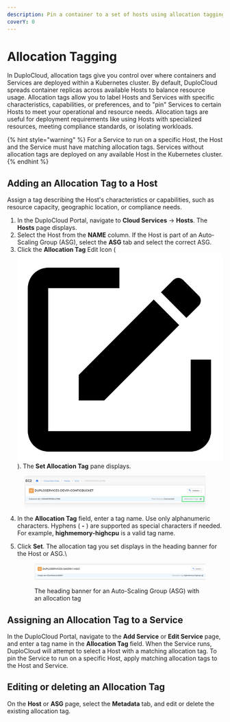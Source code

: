 ```yaml
---
description: Pin a container to a set of hosts using allocation tagging
coverY: 0
---
```


# Allocation Tagging

In DuploCloud, allocation tags give you control over where containers and Services are deployed within a Kubernetes cluster. By default, DuploCloud spreads container replicas across available Hosts to balance resource usage. Allocation tags allow you to label Hosts and Services with specific characteristics, capabilities, or preferences, and to "pin" Services to certain Hosts to meet your operational and resource needs. Allocation tags are useful for deployment requirements like using Hosts with specialized resources, meeting compliance standards, or isolating workloads.

{% hint style="warning" %}
For a Service to run on a specific Host, the Host and the Service must have matching allocation tags. Services without allocation tags are deployed on any available Host in the Kubernetes cluster.&#x20;
{% endhint %}

## Adding an Allocation Tag to a Host

Assign a tag describing the Host's characteristics or capabilities, such as resource capacity, geographic location, or compliance needs.&#x20;

1. In the DuploCloud Portal, navigate to **Cloud Services** -> **Hosts**. The **Hosts** page displays.
2. Select the Host from the **NAME** column. If the Host is part of an Auto-Scaling Group (ASG), select the **ASG** tab and select the correct ASG.
3. Click the **Allocation Tag** Edit Icon ( <img src="../../../.gitbook/assets/square_edit_icon (6).png" alt="" data-size="line">). The **Set Allocation Tag** pane displays.

<figure><img src="../../../.gitbook/assets/screenshot-nimbusweb.me-2024.02.20-15_29_49.png" alt=""><figcaption></figcaption></figure>

4. In the **Allocation Tag** field, enter a tag name. Use only alphanumeric characters. Hyphens ( **-** ) are supported as special characters if needed. For example, **highmemory-highcpu** is a valid tag name.
5.  Click **Set**. The allocation tag you set displays in the heading banner for the Host or ASG.\


    <figure><img src="../../../.gitbook/assets/AT2.png" alt=""><figcaption><p>The heading banner for an Auto-Scaling Group (ASG) with an allocation tag</p></figcaption></figure>

## Assigning an Allocation Tag to a Service

In the DuploCloud Portal, navigate to the **Add Service** or **Edit Service** page, and enter a tag name in the **Allocation Tag** field. When the Service runs, DuploCloud will attempt to select a Host with a matching allocation tag. To pin the Service to run on a specific Host, apply matching allocation tags to the Host and Service.&#x20;

## Editing or deleting an Allocation Tag

On the **Host** or **ASG** page, select the **Metadata** tab, and edit or delete the existing allocation tag.


